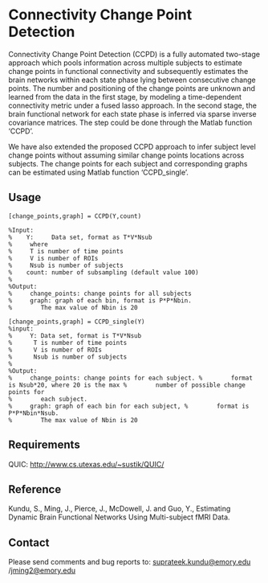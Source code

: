 # Connectivity Change Point Detection

Connectivity Change Point Detection (CCPD) is a fully automated two-stage approach which pools information across multiple subjects to estimate change points in functional connectivity and subsequently estimates the brain networks within each
state phase lying between consecutive change points. The number and positioning of the change points are unknown and learned from the data in the first stage, by modeling a time-dependent connectivity metric under a fused lasso approach. In the second stage, the brain functional network for each state phase is inferred via sparse inverse covariance matrices. The step could be done through the Matlab function ‘CCPD’.

We have also extended the proposed CCPD approach to infer subject level change points without assuming  similar change points locations across subjects. The change points for each subject and corresponding graphs can be estimated using Matlab function ‘CCPD_single’.

## Usage

```
[change_points,graph] = CCPD(Y,count)

%Input:
%    Y: 	Data set, format as T*V*Nsub
%     where
%     T is number of time points
%     V is number of ROIs
%     Nsub is number of subjects
%    count: number of subsampling (default value 100)
%
%Output:
%     change_points: change points for all subjects
%     graph: graph of each bin, format is P*P*Nbin.
%        The max value of Nbin is 20
```

```
[change_points,graph] = CCPD_single(Y)
%input:
%     Y: Data set, format is T*V*Nsub
%      T is number of time points
%      V is number of ROIs
%      Nsub is number of subjects
%
%Output:
%     change_points: change points for each subject. %        format is Nsub*20, where 20 is the max %        number of possible change points for
%        each subject.
%     graph: graph of each bin for each subject, %        format is P*P*Nbin*Nsub.
%        The max value of Nbin is 20
```


## Requirements

QUIC: http://www.cs.utexas.edu/~sustik/QUIC/

## Reference

Kundu, S., Ming, J., Pierce, J., McDowell, J. and Guo, Y., Estimating Dynamic Brain Functional Networks Using Multi-subject fMRI Data.

## Contact

Please send comments and bug reports to: suprateek.kundu@emory.edu /jming2@emory.edu
